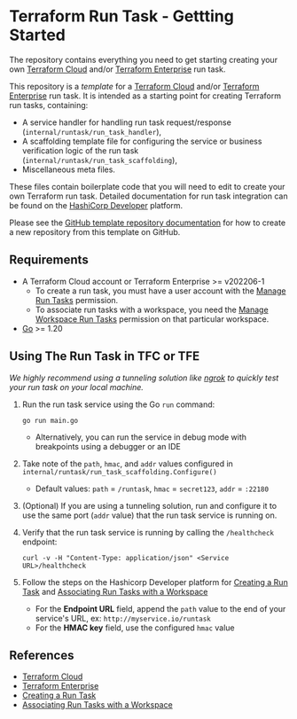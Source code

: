 # Terraform Run Task - Gettting Started

The repository contains everything you need to get starting creating your own [Terraform Cloud](https://developer.hashicorp.com/terraform/cloud-docs/workspaces/settings/run-tasks) and/or [Terraform Enterprise](https://developer.hashicorp.com/terraform/enterprise/workspaces/settings/run-tasks) run task.




This repository is a *template* for a [Terraform Cloud](https://developer.hashicorp.com/terraform/cloud-docs/workspaces/settings/run-tasks) and/or [Terraform Enterprise](https://developer.hashicorp.com/terraform/enterprise/workspaces/settings/run-tasks) run task. It is intended as a starting point for creating Terraform run tasks, containing:

- A service handler for handling run task request/response (`internal/runtask/run_task_handler`),
- A scaffolding template file for configuring the service or business verification logic of the run task (`internal/runtask/run_task_scaffolding`),
- Miscellaneous meta files.

These files contain boilerplate code that you will need to edit to create your own Terraform run task. Detailed documentation for run task integration can be found on the  [HashiCorp Developer](https://developer.hashicorp.com/terraform/cloud-docs/integrations/run-tasks) platform.

Please see the [GitHub template repository documentation](https://help.github.com/en/github/creating-cloning-and-archiving-repositories/creating-a-repository-from-a-template) for how to create a new repository from this template on GitHub.

## Requirements

- A Terraform Cloud account or Terraform Enterprise >= v202206-1
  - To create a run task, you must have a user account with the [Manage Run Tasks](https://developer.hashicorp.com/terraform/cloud-docs/users-teams-organizations/permissions#manage-run-tasks) permission.
  - To associate run tasks with a workspace, you need the [Manage Workspace Run Tasks](https://developer.hashicorp.com/terraform/cloud-docs/users-teams-organizations/permissions#general-workspace-permissions) permission on that particular workspace.
- [Go](https://golang.org/doc/install) >= 1.20

## Using The Run Task in TFC or TFE

*We highly recommend using a tunneling solution like [ngrok](https://ngrok.com/) to quickly test your run task on your local machine.*

1. Run the run task service using the Go `run` command:

    ```shell
    go run main.go
    ```

   - Alternatively, you can run the service in debug mode with breakpoints using a debugger or an IDE
2. Take note of the `path`, `hmac`, and `addr` values configured in `internal/runtask/run_task_scaffolding.Configure()`
    - Default values: `path` = `/runtask`, `hmac` = `secret123`, `addr` = `:22180`

3. (Optional) If you are using a tunneling solution, run and configure it to use the same port (`addr` value) that the run task service is running on.

3. Verify that the run task service is running by calling the `/healthcheck` endpoint:

    ```shell
    curl -v -H "Content-Type: application/json" <Service URL>/healthcheck
    ```

5. Follow the steps on the Hashicorp Developer platform for [Creating a Run Task](https://developer.hashicorp.com/terraform/cloud-docs/workspaces/settings/run-tasks#creating-a-run-task) and [Associating Run Tasks with a Workspace](https://developer.hashicorp.com/terraform/cloud-docs/workspaces/settings/run-tasks#associating-run-tasks-with-a-workspace)
   - For the **Endpoint URL** field, append the `path` value to the end of your service's URL, ex: `http://myservice.io/runtask`
   - For the **HMAC key** field, use the configured `hmac` value

## References

- [Terraform Cloud](https://developer.hashicorp.com/terraform/cloud-docs/workspaces/settings/run-tasks)
- [Terraform Enterprise](https://developer.hashicorp.com/terraform/enterprise/workspaces/settings/run-tasks)
- [Creating a Run Task](https://developer.hashicorp.com/terraform/cloud-docs/workspaces/settings/run-tasks#creating-a-run-task)
- [Associating Run Tasks with a Workspace](https://developer.hashicorp.com/terraform/cloud-docs/workspaces/settings/run-tasks#associating-run-tasks-with-a-workspace)
